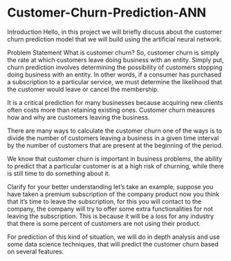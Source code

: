# Customer-Churn-Prediction-ANN
Introduction
Hello, in this project we will briefly discuss about the customer churn prediction model that we will build using the artificial neural network.

Problem Statement
What is customer churn?
So, customer churn is simply the rate at which customers leave doing business with an entity. Simply put, churn prediction involves determining the possibility of customers stopping doing business with an entity. In other words, if a consumer has purchased a subscription to a particular service, we must determine the likelihood that the customer would leave or cancel the membership.

It is a critical prediction for many businesses because acquiring new clients often costs more than retaining existing ones. Customer churn measures how and why are customers leaving the business.

There are many ways to calculate the customer churn one of the ways is to divide the number of customers leaving a business in a given time interval by the number of customers that are present at the beginning of the period.

We know that customer churn is important in business problems, the ability to predict that a particular customer is at a high risk of churning, while there is still time to do something about it.

Clarify for your better understanding let’s take an example, suppose you have taken a premium subscription of the company product now you think that it’s time to leave the subscription, for this you will contact to the company, the company will try to offer some extra functionalities for not leaving the subscription. This is because it will be a loss for any industry that there is some percent of customers are not using their product.

For prediction of this kind of situation, we will do in depth analysis and use some data science techniques, that will predict the customer churn based on several features.
